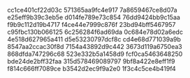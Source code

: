 cc1ce401cf22d03c
571365aa9fc4e917
7a8659467ce8d07a
e25eff9b39c3eb5e
d014fe789e73c854
76dd9424bb9c15aa
f9b9c112d19b4717
f4ce44e7999c876f
23bd94bff5467957
c95fbc130b066125
6c256284f6ad69da
0c684e78d02a6edc
4e518d627965a411
d5e53230797dcf8c
cd4e68d771039a9b
8547aa2ccac30f8d
7154a43892d9c442
3673d119a6750ea3
868dfda747296c68
523e332b5a1458d9
fcf0ca5463648250
bde24de2bff32faa
315d578469089797
9bf8a422e8eff1f9
f814c666ff7089ce
b3542d2ec9f9a2e0
1f3c4c5ce4b419f4
